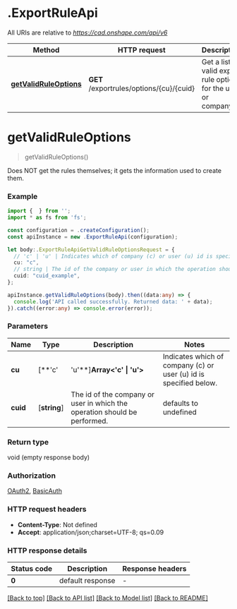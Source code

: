 # .ExportRuleApi

All URIs are relative to *https://cad.onshape.com/api/v6*

Method | HTTP request | Description
------------- | ------------- | -------------
[**getValidRuleOptions**](ExportRuleApi.md#getValidRuleOptions) | **GET** /exportrules/options/{cu}/{cuid} |  Get a list of valid export rule options for the user or company.


# **getValidRuleOptions**
> getValidRuleOptions()

Does NOT get the rules themselves; it gets the information used to create them.

### Example


```typescript
import {  } from '';
import * as fs from 'fs';

const configuration = .createConfiguration();
const apiInstance = new .ExportRuleApi(configuration);

let body:.ExportRuleApiGetValidRuleOptionsRequest = {
  // 'c' | 'u' | Indicates which of company (c) or user (u) id is specified below.
  cu: "c",
  // string | The id of the company or user in which the operation should be performed.
  cuid: "cuid_example",
};

apiInstance.getValidRuleOptions(body).then((data:any) => {
  console.log('API called successfully. Returned data: ' + data);
}).catch((error:any) => console.error(error));
```


### Parameters

Name | Type | Description  | Notes
------------- | ------------- | ------------- | -------------
 **cu** | [**&#39;c&#39; | &#39;u&#39;**]**Array<&#39;c&#39; &#124; &#39;u&#39;>** | Indicates which of company (c) or user (u) id is specified below. | defaults to undefined
 **cuid** | [**string**] | The id of the company or user in which the operation should be performed. | defaults to undefined


### Return type

void (empty response body)

### Authorization

[OAuth2](README.md#OAuth2), [BasicAuth](README.md#BasicAuth)

### HTTP request headers

 - **Content-Type**: Not defined
 - **Accept**: application/json;charset=UTF-8; qs=0.09


### HTTP response details
| Status code | Description | Response headers |
|-------------|-------------|------------------|
**0** | default response |  -  |

[[Back to top]](#) [[Back to API list]](README.md#documentation-for-api-endpoints) [[Back to Model list]](README.md#documentation-for-models) [[Back to README]](README.md)



